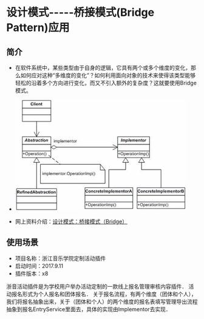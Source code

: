 # 设计模式-----桥接模式(Bridge Pattern)应用

## 简介

- 在软件系统中，某些类型由于自身的逻辑，它具有两个或多个维度的变化，那么如何应对这种“多维度的变化”？如何利用面向对象的技术来使得该类型能够轻松的沿着多个方向进行变化，而又不引入额外的复杂度？这就要使用Bridge模式。

- ![结构类图](../data/jiegou.JPG) 

- 网上资料介绍：[设计模式：桥接模式（Bridge）](http://blog.csdn.net/u013256816/article/details/51000327)

## 使用场景

- 项目名称：浙江音乐学院定制活动插件
- 启动时间：2017.9.11
- 插件版本：x8

浙音活动插件是为学校用户举办活动定制的一款线上报名管理审核内容插件．
活动报名形式为个人报名和团体报名．
关于报名流程，有两个维度（团体和个人），我们将报名抽象出来，关于（团体和个人）的两个维度的报名表填写管理导出流程抽象到报名EntryService里面去，具体的实现由Implementor去实现．